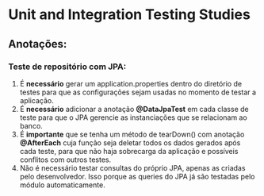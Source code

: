 # Unit and Integration Testing Studies

## Anotações:

### Teste de repositório com JPA:
1. É <b>necessário</b> gerar um application.properties dentro do diretório de testes para que as configurações sejam usadas no momento de testar a aplicação.
2. É <b>necessário</b> adicionar a anotação <b>@DataJpaTest</b> em cada classe de teste para que o JPA gerencie as instanciações que se relacionam ao banco.
3. É <b>importante</b> que se tenha um método de tearDown() com anotação <b>@AfterEach</b> cuja função seja deletar todos os dados gerados após cada teste, para que não haja sobrecarga da aplicação e possíveis conflitos com outros testes.
4. Não é necessário testar consultas do próprio JPA, apenas as criadas pelo desenvolvedor. Isso porque as queries do JPA já são testadas pelo módulo automaticamente.